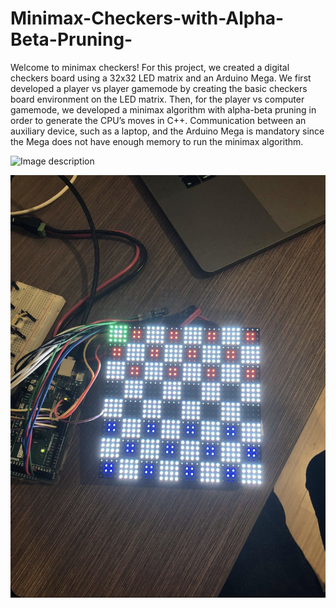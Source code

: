 # Minimax-Checkers-with-Alpha-Beta-Pruning-

Welcome to minimax checkers! For this project, we created a digital checkers board using a 32x32 LED matrix and an Arduino Mega. We first developed a player vs player gamemode by creating the basic checkers board environment on the LED matrix. Then, for the player vs computer gamemode, we developed a minimax algorithm with alpha-beta pruning in order to generate the CPU’s moves in C++. Communication between an auxiliary device, such as a laptop, and the Arduino Mega is mandatory since the Mega does not have enough memory to run the minimax algorithm.

![Image description](link-to-image) 

![Board](./IMG_0258.jpg)
